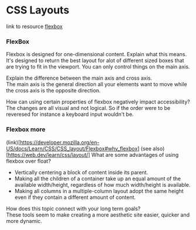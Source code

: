 # CSS Layouts

link to resource [flexbox](https://web.dev/learn/css/flexbox)   
### FlexBox
Flexbox is designed for one-dimensional content. Explain what this means.  
It's designed to return the best layout for alot of different sized boxes that are trying to fit in the viewport. You can only control things on the main axis.  

Explain the difference between the main axis and cross axis.  
The main axis is the general direction all your elements want to move while the cross axis is the opposite direction.  

How can using certain properties of flexbox negatively impact accessibility?  
The changes are all visual and not logical. So if the order were to be reveresed for instance a keyboard input wouldn't be.

### Flexbox more
(link)[https://developer.mozilla.org/en-US/docs/Learn/CSS/CSS_layout/Flexbox#why_flexbox]
(see also)[https://web.dev/learn/css/layout/]
What are some advantages of using flexbox over float?  
- Vertically centering a block of content inside its parent.
- Making all the children of a container take up an equal amount of the available width/height, regardless of how much width/height is available.
- Making all columns in a multiple-column layout adopt the same height even if they contain a different amount of content.

How does this topic connect with your long term goals?  
These tools seem to make creating a more aesthetic site easier, quicker and more dynamic.
